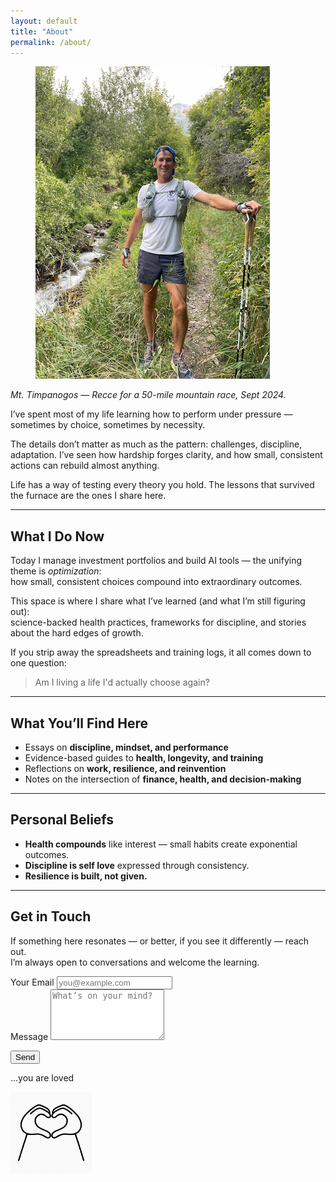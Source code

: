 ```yaml
---
layout: default
title: "About"
permalink: /about/
---
```






<figure class="post-hero">
  <img src="/images/about.png" alt="power">
  <figcaption></figcaption>
</figure>

*Mt. Timpanogos — Recce for a 50-mile mountain race, Sept 2024.* 



I’ve spent most of my life learning how to perform under pressure — sometimes by choice, sometimes by necessity.  

The details don’t matter as much as the pattern: challenges, discipline, adaptation. I’ve seen how hardship forges clarity, and how small, consistent actions can rebuild almost anything.  

Life has a way of testing every theory you hold. The lessons that survived the furnace are the ones I share here.

---

## What I Do Now

Today I manage investment portfolios and build AI tools — the unifying theme is *optimization*:  
how small, consistent choices compound into extraordinary outcomes.  

This space is where I share what I’ve learned (and what I’m still figuring out):  
science-backed health practices, frameworks for discipline, and stories about the hard edges of growth.

If you strip away the spreadsheets and training logs, it all comes down to one question:

> Am I living a life I'd actually choose again?

---

## What You’ll Find Here

- Essays on **discipline, mindset, and performance**  
- Evidence-based guides to **health, longevity, and training**  
- Reflections on **work, resilience, and reinvention**  
- Notes on the intersection of **finance, health, and decision-making**

---

## Personal Beliefs

- **Health compounds** like interest — small habits create exponential outcomes.  
- **Discipline is self love** expressed through consistency.  
- **Resilience is built, not given.**

---


## Get in Touch

If something here resonates — or better, if you see it differently — reach out.  
I’m always open to conversations and welcome the learning.





<form action="https://formspree.io/f/mwpryavy" method="POST" class="contact-form">
  <div class="field">
    <label for="email">Your Email</label>
    <input id="email" type="email" name="_replyto" placeholder="you@example.com" autocomplete="email" required>
  </div>

  <div class="field">
    <label for="message">Message</label>
    <textarea id="message" name="message" rows="5" placeholder="What’s on your mind?" required></textarea>
  </div>

  <!-- honeypot (hidden from users) -->
  <input type="text" name="_gotcha" tabindex="-1" autocomplete="off" style="position:absolute; left:-9999px;">

  <!-- optional redirect after submit -->
  <input type="hidden" name="_next" value="https://bryan-porter.com/thanks/">

  <!-- optional custom subject -->
  <input type="hidden" name="_subject" value="New message from your website">

  <button type="submit">Send</button>
</form>







...you are loved 

<img src="/images/you are loved.png" alt="you are loved" style="width: 130px; display: block; margin-left: 0;">





